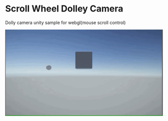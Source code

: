 # Scroll Wheel Dolley Camera
Dolly camera unity sample for webgl(mouse scroll control)


<img src="dollyScroll.gif" alt="dolly scroll sample" title="dolly scroll sample">
